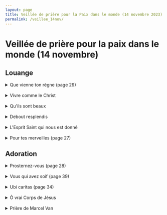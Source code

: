 ```yaml
---
layout: page
title: Veillée de prière pour la Paix dans le monde (14 novembre 2023)
permalink: /veillee_14nov/
---
```

# Veillée de prière pour la paix dans le monde (14 novembre)

## Louange


<details>
<summary> Que vienne ton règne (page 29) </summary>
  <br>
  <b>
R. Que vienne ton règne,<br>
Que ton Nom soit sanctifié,<br>
Sur la terre comme au ciel,<br>
Que ta volonté soit faite.<br>
Que coule en torrents<br>
Ton Esprit de vérité.<br>
Donne-nous ton espérance,<br>
Ton amour, ta sainteté.<br>
</b>
<br>
1/ Qui pourrait nous séparer<br>
De ton amour immense ?<br>
Qui pourrait nous détourner<br>
De ta miséricorde ?<br>
<br>
2/ Tu habites nos louanges,<br>
Tu inspires nos prières,<br>
Nous attires en ta présence<br>
Pour nous tourner vers nos frères.<br>
<br>
Pont :<br>
Délivre-nous de tout mal,<br>
Donne la paix à ce temps !<br>
Libère-nous du péché,<br>
Toi qui fais miséricorde !<br>
Rassure-nous dans l’épreuve,<br>
Nous espérons ton Royaume !<br>
Tu nous promets le bonheur,<br>
L’Avènement de Jésus !<br>
<br>
3/ Tu seras notre lumière,<br>
Il n’y aura plus de nuit.<br>
Ton Nom sera sur nos lèvres,<br>
De larmes, il n’y aura plus.<br>

</details>

<br>
<details>
<summary> Vivre comme le Christ </summary>
 <br>
 <b>
R. Vivre comme le Christ, toujours livré à l’amour,<br>
Pour aller son chemin de vie,<br>
Dans la confiance, la force et la louange.<br>
</b>
<br>
1/ Ne soyez pas ces ombres d’hommes<br>
Qui vont devant eux au hasard.<br>
Mais faites fructifier en vous<br>
Les dons que Dieu vous a donnés pour vivre.<br>
<br>
2/ Pour préparer votre avenir,<br>
Demandez simplement à̀ Dieu<br>
La force de bien accomplir<br>
Tout ce qu’il attendra de nous pour vivre<br>
<br>
3/ Tant que le souffle nous tient vie,<br>
Il nous faut bénir notre Dieu<br>
Nous chanterons sans nous lasser<br>
Son infinie miséricorde pour vivre<br>
<br>
4/ Soyez compatissants et bons<br>
Pour tous ceux qui souffrent et qui pleurent<br>
Vous savez que votre bonheur<br>
Est de semer la joie de Dieu pour vivre<br>
<br>
5/ Avec un cœur plein de confiance,<br>
Remettez à Dieu votre vie<br>
Ayez foi en sa providence,<br>
C’est son amour qui nous conduit pour vivre.<br>
<br>
</details>

<br>
<details>
<summary> Qu'ils sont beaux </summary>
 <br>

1/ Qu'ils sont beaux sur toutes les montagnes <br>
Les pieds de celui qui porte la nouvelle <br>
Qui annonce la paix, la joie, la délivrance <br>
Et qui te dit que ton Dieu règne <br>
Qu'ils sont beaux sur toutes les montagnes <br>
Les pieds de celui qui porte la nouvelle <br>
Qui annonce la paix, la joie, la délivrance <br>
Et qui te dit que ton Dieu règne <br>
<br>
<b>
R. Eclatez tous en criant de joie <br>
Car le Seigneur a racheté son peuple <br>
Il nous a libéré du joug de l'esclavage <br>
Et nous a donné son esprit <br>
</b>
<br>
2/ Réveille-toi, ô Jérusalem <br>
Revêtue de tes habits de fête <br>
Et secoue ta poussière, avance vers ton Dieu <br>
Car il a consolé son peuple <br>
Réveille-toi, ô Jérusalem <br>
Revêtue de tes habits de fête <br>
Et secoue ta poussière, avance vers ton Dieu <br>
Car il a consolé son peuple <br>
<br>
3/ Oh écoutez l'arbre des guetteurs <br>
Ils élèvent la voix <br>
Et ils crient d'allégresse <br>
Car de leurs propres yeux <br>
Ils ont vu le Seigneur <br>
Revenir en gloire à Sion <br>
Oh écoutez l'arbre des guetteurs <br>
Ils élèvent la voix <br>
Et ils crient d'allégresse <br>
Car de leurs propres yeux <br>
Ils ont vu le Seigneur <br>
Revenir en gloire à Sion <br>
<br>
</details>

<br>
<details>
<summary> Debout resplendis </summary>
 <br>
1/ Debout, resplendis, car voici ta lumière,<br>
Et sur toi la gloire du Seigneur (bis).<br>
Lève les yeux et regarde au loin,<br>
Que ton coeur tressaille d’allégresse.<br>
Voici tes fils qui reviennent vers toi,<br>
Et tes filles portées sur la hanche.<br>
<br>
<b>
R.Jérusalem, Jérusalem,<br>
Quitte ta robe de tristesse !<br>
Jérusalem, Jérusalem,<br>
Chante et danse pour ton Dieu!<br>
</b>
<br>
2/ Toutes les nations marcheront vers ta lumière,<br>
Et les Roys à ta clarté naissante (bis).<br>
De nombreux troupeaux de chameaux te couvriront,<br>
Les trésors des mers afflueront vers toi,<br>
Ils viendront d’Epha, de Saba, de Qédar,<br>
Faisant monter vers Dieu la louange.<br>
<br>
3/ Les fils d’étrangers rebâtiront tes remparts,<br>
Et leurs Roys passeront par tes portes (bis).<br>
Je ferai de toi un sujet de joie,<br>
On t’appellera « Ville du Seigneur ».<br>
Les jours de ton deuil seront tous accomplis,<br>
Parmi les nations tu me glorifieras.<br>

</details>

<br>
<details>
<summary> L'Esprit Saint qui nous est donné </summary>
 <br>
<b>
R. L’Esprit Saint qui nous est donné<br>
Fait de nous tous des fils de Dieu<br>
Appelés à la liberté,<br>
Glorifions Dieu par notre vie !<br>
</b>
<br>
1/ Nés de l’amour de notre Dieu,<br>
Fils de lumière, sel de la terre,<br>
Ferments d’amour au cœur du monde<br>
Par la puissance de l’Esprit.<br>
<br>
2/ À son image, il nous a faits<br>
Pour nous aimer comme il nous aime,<br>
Sa ressemblance reste gravée<br>
Au fond des cœurs de ceux qui l’aiment.<br>
<br>
3/ Tous ceux qu’anime l’Esprit Saint<br>
Sont délivrés de toute peur<br>
Et désormais fils adoptifs,<br>
Ils sont devenus fils du Père.<br>
<br>
4/ N’ayons pas peur d’être des saints<br>
Puisque le Christ nous a aimés,<br>
Ouvrons les portes à l’espérance,<br>
Soyons des témoins de sa paix !<br>
<br>
5/ À nos côtés se tient Marie<br>
Mère du Christ, Mère des hommes,<br>
Notre soutien et notre guide<br>
Dans notre marche vers son Fils.<br>

</details>

<br>
<details>
<summary> Pour tes merveilles (page 27) </summary>
 <br>
<b>
R. Pour tes merveilles, <br>
Je veux chanter ton Nom, <br>
Proclamer combien tu es bon ! <br>
De toi et de toi seul, Seigneur, <br>
Dépend mon sort, <br>
Ô mon roi, mon Dieu je t’adore. <br>
</b>
<br>
1/ Quand je t’appelle dans la détresse, <br>
Sensible à mon cri tu t’abaisses, <br>
Ta droite douce et forte me redresse, <br>
Contre ton sein me tient sans cesse. <br>
<br>
2/ À ta tendresse je m’abandonne, <br>
Car sûre est ta miséricorde. <br>
Qui comme toi, Seigneur, sauve et pardonne ? <br>
Pas de salut que tu n’accordes ! <br>
<br>
3/ Je ne peux vivre qu’en ta présence, <br>
Que ne me soit cachée ta face ! <br>
Ne déçois pas, Seigneur, mon espérance : <br>
À tout jamais je rendrai grâce. <br>

 </details>


## Adoration

<details>
<summary> Prosternez-vous (page 28)</summary>
 <br>
 1/ Prosternez-vous devant votre Roi, adorez-le de tout votre cœur. <br>
Faites monter vers sa majesté des chants de gloire pour votre Roi des rois ! <br>
<br>
2/ Déposez-lui, toute votre vie, accueillez-le, il est le Sauveur ! <br>
Reconnaissez son Immensité, sa Vérité, sa Puissance et sa Gloire ! <br>
</details>

<br>
<details>
<summary> Vous qui avez soif (page 39) </summary>

<br>
<b>
 Vous qui avez soif, venez à moi et buvez <br>
Car de mon cœur ouvert jaillira le fleuve qui donne la vie. (bis) <br>
</b>
<br>
1/ Que soient remplis d’allégresse les déserts, <br>
Que la steppe exulte et fleurisse, qu’elle se couvre de fleurs et soit en fête :
La splendeur de Dieu lui est donnée. <br>
<br>
2/ Affermissez les mains et les genoux affaiblis, <br>
Dites aux cœurs défaillants : soyez forts, ne craignez pas, voici votre Dieu. C’est lui qui vient vous sauver ! <br>
<br>
4/ En ce jour-là s’ouvriront les yeux des aveugles,<br>
Les oreilles des sourds entendront ; alors le boiteux bondira comme un cerf, et le muet criera de joie.<br>
<br>
5/ Ce jour-là dans le désert les eaux jailliront, <br>
Et les torrents dans la steppe. La terre brûlée deviendra un verger, Le pays de la soif un jardin. <br>
<br>
6/ Dieu tracera un chemin, une voie sacrée ; <br>
Les insensés n’y passeront pas. Tous les rachetés du Seigneur y marcheront, Dieu lui-même les conduira. <br>


</details>

<br>
<details>
<summary> Ubi caritas (page 34)</summary>
 <br>
<b>
  R. Ubi caritas et amor, <br>
  Ubi caritas Deus ibi est <br>
  </b>
  <br>
  1/ Ce n’est pas nous qui avons aimé Dieu,<br>
  Mais c’est Lui qui nous aimés le premier,<br>
  Et qui a envoyé son fils en victime offerte pour nos péchés.<br>
  <br>
  2/ Si Dieu nous a aimés ainsi,<br>
  Nous devons aussi nous aimer les uns les autres,<br>
  Dieu, personne ne l’a jamais contemplés;<br>
  Si nous nous aimons les uns les autres,<br>
  Dieu demeure en nous.<br>
  <br>
  3/ En ceci s’est manifesté l’amour de Dieu pour nous,<br>
  Dieu a envoyé son fils unique dans le monde,<br>
  Afin que nous vivions par Lui,<br>
  Il nous a donné son Esprit.<br>
  <br>
  5/ Celui qui n’aime pas son frère qu’il voit, <br>
  Ne saurait aimer le Dieu qu’il ne voit pas. <br>
  Voilà le commandement que nous avons reçu de Lui: <br>
  Que celui qui aime Dieu aime aussi son frère. <br>



</details>


<br>
<details>
<summary> Ô vrai Corps de Jésus </summary>
 <br>
  Vrai corps de Jésus <br>
Immolé pour nous sur la croix <br>
Toi dont le coté transpercé <br>
Laissa jaillir le sang et l’eau. <br>
Nous t’adorons, nous te contemplons <br>
Fais nous gouter la joie du ciel, <br>
Maintenant et au combat de la mort. <br>
Ô doux Jésus, ô Fils de Marie, <br>
Nous t’adorons et nous te contemplons <br>
Ô doux Jésus. <br>


</details>



<br>
<details>
<summary> Prière de Marcel Van </summary>
 <br>

Seigneur Jésus, aie compassion de la France,<br>
daigne l'étreindre dans ton Amour<br>
et lui en montrer toute la tendresse.<br>
Fais que, remplie d'Amour pour toi,<br>
elle contribue à te faire aimer de toutes les nations de la terre.<br>
Ô Amour de Jésus, nous prenons ici l'engagement de te rester à jamais fidèles<br>
et de travailler d'un cœur ardent à répandre ton Règne dans tout l'univers.<br>
<br>
Amen<br>

</details>


